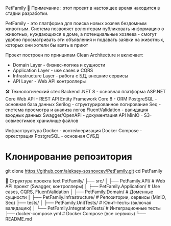 PetFamily 🐾
Примечание : этот проект в настоящее время находится в стадии разработки.

PetFamily - это платформа для поиска новых хозяев бездомным животным. Система позволяет волонтерам публиковать информацию о животных, нуждающихся в доме, а потенциальные хозяева - смогут удобно просматривать эти объявления и подавать заявки на животных, которых они хотели бы взять в приют

Проект построен по принципам Clean Architecture и включает:
+ Domain Layer - бизнес-логика и сущности
+ Application Layer - use cases и CQRS
+ Infrastructure Layer - работа с БД, внешние сервисы
+ API Layer - Web API контроллеры

🛠️ Технологический стек
Backend
.NET 8 - основная платформа
ASP.NET Core Web API - REST API
Entity Framework Core 8 - ORM
PostgreSQL - основная база данных
Serilog - структурированное логирование
Seq - система просмотра и анализа логов
FluentValidation - валидация входных данных
Swagger/OpenAPI - документация API
MinIO - S3-совместимое хранилище файлов

Инфраструктура
Docker - контейнеризация
Docker Compose - оркестрация
PostgreSQL - основная СУБД

# Клонирование репозитория
git clone https://github.com/aleksey-sosnovcev/PetFamily.git
cd PetFamily

📁 Структура проекта
text
PetFamily/
├── src/
│   ├── PetFamily.API/           # Web API проект (Swagger, контроллеры)
│   ├── PetFamily.Application/   # Use cases, CQRS, FluentValidation
│   ├── PetFamily.Domain/        # Доменные сущности
│   ├── PetFamily.Infrastructure/ # Репозитории, сервисы (MinIO, Seq)
├── tests/
│   ├── PetFamily.UnitTests/     # Юнит-тесты (включая валидацию)
│   └── PetFamily.IntegrationTests/ # Интеграционные тесты
├── docker-compose.yml          # Docker Compose (все сервисы)
└── README.md
